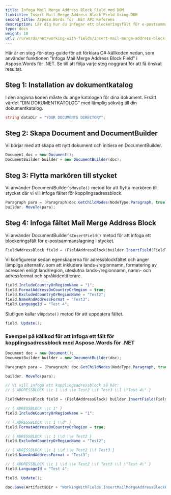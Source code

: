 ```yaml
---
title: Infoga Mail Merge Address Block Field med DOM
linktitle: Insert Mail Merge Address Block Field Using DOM
second_title: Aspose.Words för .NET API Referens
description: Lär dig hur du infogar ett blockeringsfält för e-postsammanslagning i dina Word-dokument med Aspose.Words för .NET.
type: docs
weight: 10
url: /ru/words/net/working-with-fields/insert-mail-merge-address-block-field-using-dom/
---
```


Här är en steg-för-steg-guide för att förklara C#-källkoden nedan, som använder funktionen "Infoga Mail Merge Address Block Field" i Aspose.Words för .NET. Se till att följa varje steg noggrant för att få önskat resultat.

## Steg 1: Installation av dokumentkatalog

I den angivna koden måste du ange katalogen för dina dokument. Ersätt värdet "DIN DOKUMENTKATOLOG" med lämplig sökväg till din dokumentkatalog.

```csharp
string dataDir = "YOUR DOCUMENTS DIRECTORY";
```

## Steg 2: Skapa Document and DocumentBuilder

Vi börjar med att skapa ett nytt dokument och initiera en DocumentBuilder.

```csharp
Document doc = new Document();
DocumentBuilder builder = new DocumentBuilder(doc);
```

## Steg 3: Flytta markören till stycket

 Vi använder DocumentBuilder's`MoveTo()` metod för att flytta markören till stycket där vi vill infoga fältet för kopplingsadressblock.

```csharp
Paragraph para = (Paragraph)doc.GetChildNodes(NodeType.Paragraph, true)[0];
builder. MoveTo(para);
```

## Steg 4: Infoga fältet Mail Merge Address Block

 Vi använder DocumentBuilder's`InsertField()` metod för att infoga ett blockeringsfält för e-postsammanslagning i stycket.

```csharp
FieldAddressBlock field = (FieldAddressBlock)builder.InsertField(FieldType.FieldAddressBlock, false);
```

Vi konfigurerar sedan egenskaperna för adressblockfältet och anger lämpliga alternativ, som att inkludera lands-/regionnamn, formatering av adressen enligt land/region, uteslutna lands-/regionnamn, namn- och adressformat och språkidentifierare.

```csharp
field.IncludeCountryOrRegionName = "1";
field.FormatAddressOnCountryOrRegion = true;
field.ExcludedCountryOrRegionName = "Test2";
field.NameAndAddressFormat = "Test3";
field.LanguageId = "Test 4";
```

 Slutligen kallar vi`Update()` metod för att uppdatera fältet.

```csharp
field. Update();
```

### Exempel på källkod för att infoga ett fält för kopplingsadressblock med Aspose.Words för .NET

```csharp
Document doc = new Document();
DocumentBuilder builder = new DocumentBuilder(doc);

Paragraph para = (Paragraph) doc.GetChildNodes(NodeType.Paragraph, true)[0];

builder. MoveTo(para);

// Vi vill infoga ett kopplingsadressblock så här:
// { ADDRESSBLOCK \\c 1 \\d \\e Test2 \\f Test3 \\l \"Test 4\" }

FieldAddressBlock field = (FieldAddressBlock) builder.InsertField(FieldType.FieldAddressBlock, false);

// { ADRESSBLOCK \\c 1" }
field.IncludeCountryOrRegionName = "1";

// { ADRESSBLOCK \\c 1 \\d" }
field.FormatAddressOnCountryOrRegion = true;

// { ADRESSBLOCK \\c 1 \\d \\e Test2 }
field.ExcludedCountryOrRegionName = "Test2";

// { ADRESSBLOCK \\c 1 \\d \\e Test2 \\f Test3 }
field.NameAndAddressFormat = "Test3";

// { ADDRESSBLOCK \\c 1 \\d \\e Test2 \\f Test3 \\l \"Test 4\" }
field.LanguageId = "Test 4";

field. Update();

doc.Save(ArtifactsDir + "WorkingWithFields.InsertMailMergeAddressBlockFieldUsingDOM.docx");
```
